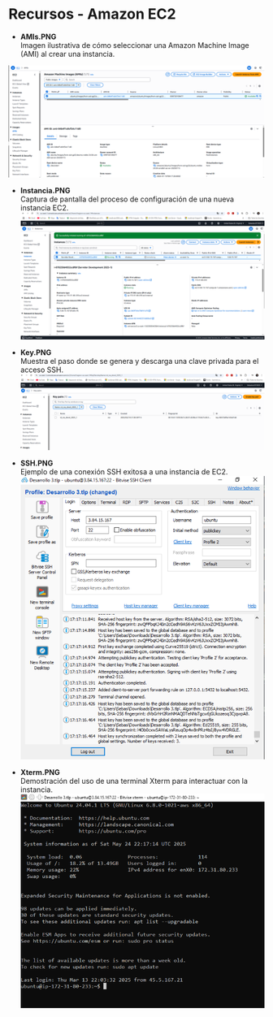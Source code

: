 # Recursos - Amazon EC2

- **AMIs.PNG**  
  Imagen ilustrativa de cómo seleccionar una Amazon Machine Image (AMI) al crear una instancia.

![AMI - Crear instancia](./Imagenes/AMIs.PNG)  

- **Instancia.PNG**  
  Captura de pantalla del proceso de configuración de una nueva instancia EC2.
  ![INSTANCIA - EC2 ](./Imagenes/Instancia.PNG)  

- **Key.PNG**  
  Muestra el paso donde se genera y descarga una clave privada para el acceso SSH.
  ![KEY - Clave privada](./Imagenes/Key.PNG)  

- **SSH.PNG**  
  Ejemplo de una conexión SSH exitosa a una instancia de EC2.
  ![SSH - Conexion](./Imagenes/SSH.PNG)  

- **Xterm.PNG**  
  Demostración del uso de una terminal Xterm para interactuar con la instancia.
  ![Xterm - Interacutuar con la instancia](./Imagenes/Xterm.PNG)  
